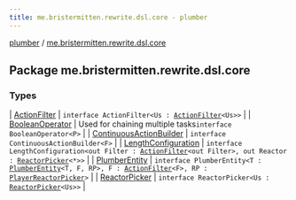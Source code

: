 ```yaml
---
title: me.bristermitten.rewrite.dsl.core - plumber
---
```


[plumber](../index.html) / [me.bristermitten.rewrite.dsl.core](./index.html)

## Package me.bristermitten.rewrite.dsl.core

### Types

| [ActionFilter](-action-filter/index.html) | `interface ActionFilter<Us : `[`ActionFilter`](-action-filter/index.html)`<Us>>` |
| [BooleanOperator](-boolean-operator/index.html) | Used for chaining multiple tasks`interface BooleanOperator<P>` |
| [ContinuousActionBuilder](-continuous-action-builder/index.html) | `interface ContinuousActionBuilder<F>` |
| [LengthConfiguration](-length-configuration/index.html) | `interface LengthConfiguration<out Filter : `[`ActionFilter`](-action-filter/index.html)`<out Filter>, out Reactor : `[`ReactorPicker`](-reactor-picker/index.html)`<*>>` |
| [PlumberEntity](-plumber-entity/index.html) | `interface PlumberEntity<T : `[`PlumberEntity`](-plumber-entity/index.html)`<T, F, RP>, F : `[`ActionFilter`](-action-filter/index.html)`<F>, RP : `[`PlayerReactorPicker`](../me.bristermitten.rewrite.dsl.player/-player-reactor-picker/index.html)`>` |
| [ReactorPicker](-reactor-picker/index.html) | `interface ReactorPicker<Us : `[`ReactorPicker`](-reactor-picker/index.html)`<Us>>` |

